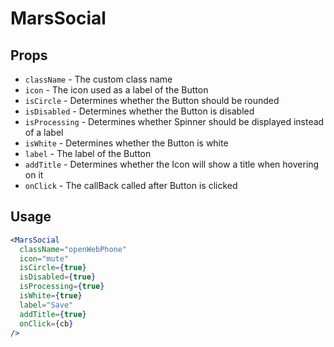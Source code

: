 # MarsSocial

## Props

- `className` - The custom class name
- `icon` - The icon used as a label of the Button
- `isCircle` - Determines whether the Button should be rounded
- `isDisabled` - Determines whether the Button is disabled
- `isProcessing` - Determines whether Spinner should be displayed instead of a label
- `isWhite` - Determines whether the Button is white
- `label` - The label of the Button
- `addTitle` - Determines whether the Icon will show a title when hovering on it
- `onClick` - The callBack called after Button is clicked

## Usage

```jsx
<MarsSocial
  className="openWebPhone"
  icon="mute"
  isCircle={true}
  isDisabled={true}
  isProcessing={true}
  isWhite={true}
  label="Save"
  addTitle={true}
  onClick={cb}
/>
```
